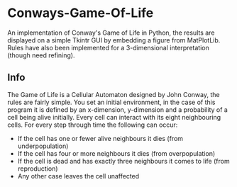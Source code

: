 # Conways-Game-Of-Life

An implementation of Conway's Game of Life in Python, the results are displayed on a simple Tkintr GUI by embedding a figure from MatPlotLib. Rules have also been implemented for a 3-dimensional interpretation (though need refining).


## Info

The Game of Life is a Cellular Automaton designed by John Conway, the rules are fairly simple. You set an initial environment, in the case of this program it is defined by an x-dimension, y-dimension and a probability of a cell being alive initially. Every cell can interact with its eight neighbouring cells. For every step through time the following can occur:

* If the cell has one or fewer alive neighbours it dies (from underpopulation)
* If the cell has four or more neighbours it dies (from overpopulation)
* If the cell is dead and has exactly three neighbours it comes to life (from reproduction)
* Any other case leaves the cell unaffected
